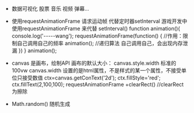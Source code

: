 - 数据可视化 股票 音乐 视频 弹幕...
- 使用requestAnimationFrame 请求运动帧 代替定时器setInterval
游戏开发中使用requestAnimationFrame 来代替 setInterval()
   function animation(){
       console.log('-----wang');
       requestAnimationFrame(function() {  //作用：限制自己调用自己的频率
       animation();  //递归算法 自己调用自己，会出现内存泄漏
       })
   }
   animation();

- canvas 是画布，绘制API
画布的默认大小：
canvas.style.width 标准的 100vw
canvas.width 设置的是html属性，不是样式的某一个属性，不接受单位只接受数值
ctx=canvas.getConText('2d');
ctx.fillStyle='red';
ctx.fillText(2,100,100);
requestAnimationFrame +clearRect()   //clearRect为擦除

- Math.random() 随机生成
